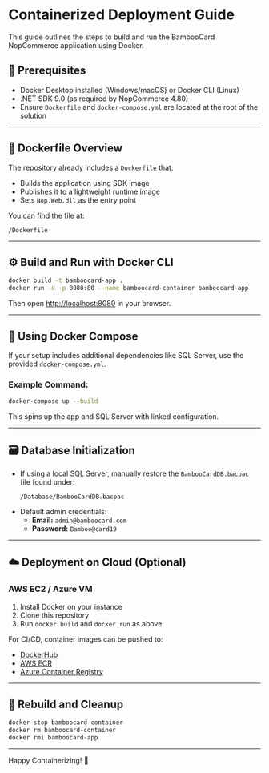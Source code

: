
# Containerized Deployment Guide

This guide outlines the steps to build and run the BambooCard NopCommerce application using Docker.

## 🐳 Prerequisites

- Docker Desktop installed (Windows/macOS) or Docker CLI (Linux)
- .NET SDK 9.0 (as required by NopCommerce 4.80)
- Ensure `Dockerfile` and `docker-compose.yml` are located at the root of the solution

---

## 🧱 Dockerfile Overview

The repository already includes a `Dockerfile` that:
- Builds the application using SDK image
- Publishes it to a lightweight runtime image
- Sets `Nop.Web.dll` as the entry point

You can find the file at:
```
/Dockerfile
```

---

## ⚙️ Build and Run with Docker CLI

```bash
docker build -t bamboocard-app .
docker run -d -p 8080:80 --name bamboocard-container bamboocard-app
```

Then open [http://localhost:8080](http://localhost:8080) in your browser.

---

## 🧩 Using Docker Compose

If your setup includes additional dependencies like SQL Server, use the provided `docker-compose.yml`.

### Example Command:

```bash
docker-compose up --build
```

This spins up the app and SQL Server with linked configuration.

---

## 🗃 Database Initialization

- If using a local SQL Server, manually restore the `BambooCardDB.bacpac` file found under:
  ```
  /Database/BambooCardDB.bacpac
  ```
- Default admin credentials:
  - **Email:** `admin@bamboocard.com`
  - **Password:** `Bamboo@card19`

---

## ☁️ Deployment on Cloud (Optional)

### AWS EC2 / Azure VM

1. Install Docker on your instance
2. Clone this repository
3. Run `docker build` and `docker run` as above

For CI/CD, container images can be pushed to:
- [DockerHub](https://hub.docker.com)
- [AWS ECR](https://aws.amazon.com/ecr/)
- [Azure Container Registry](https://learn.microsoft.com/en-us/azure/container-registry/)

---

## 🔄 Rebuild and Cleanup

```bash
docker stop bamboocard-container
docker rm bamboocard-container
docker rmi bamboocard-app
```

---

Happy Containerizing! 🐋
